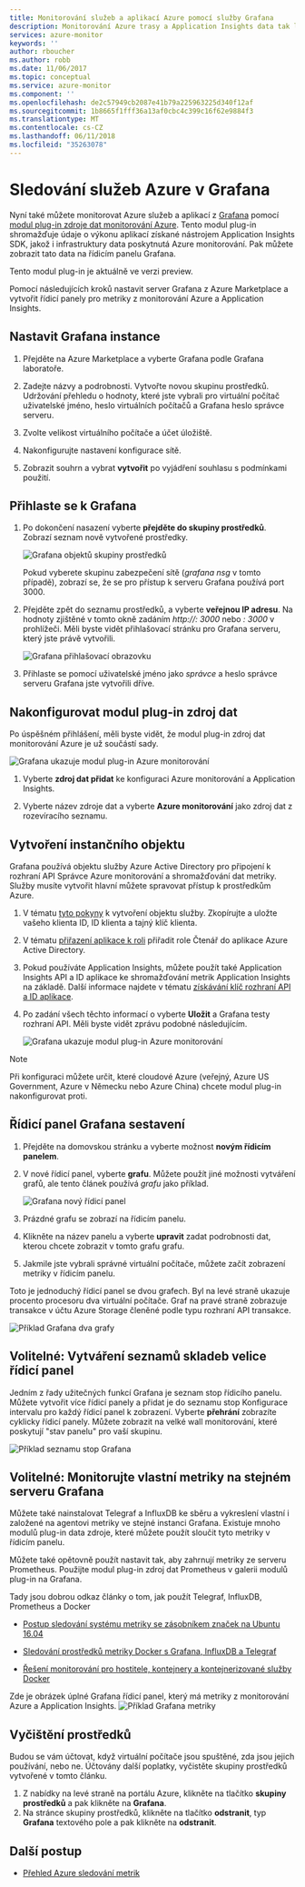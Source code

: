 ```yaml
---
title: Monitorování služeb a aplikací Azure pomocí služby Grafana
description: Monitorování Azure trasy a Application Insights data tak lze zobrazit v Grafana.
services: azure-monitor
keywords: ''
author: rboucher
ms.author: robb
ms.date: 11/06/2017
ms.topic: conceptual
ms.service: azure-monitor
ms.component: ''
ms.openlocfilehash: de2c57949cb2087e41b79a225963225d340f12af
ms.sourcegitcommit: 1b8665f1fff36a13af0cbc4c399c16f62e9884f3
ms.translationtype: MT
ms.contentlocale: cs-CZ
ms.lasthandoff: 06/11/2018
ms.locfileid: "35263078"
---
```

# <a name="monitor-your-azure-services-in-grafana"></a>Sledování služeb Azure v Grafana
Nyní také můžete monitorovat Azure služeb a aplikací z [Grafana](https://grafana.com/) pomocí [modul plug-in zdroje dat monitorování Azure](https://grafana.com/plugins/grafana-azure-monitor-datasource). Tento modul plug-in shromažďuje údaje o výkonu aplikací získané nástrojem Application Insights SDK, jakož i infrastruktury data poskytnutá Azure monitorování. Pak můžete zobrazit tato data na řídicím panelu Grafana.

Tento modul plug-in je aktuálně ve verzi preview.

Pomocí následujících kroků nastavit server Grafana z Azure Marketplace a vytvořit řídicí panely pro metriky z monitorování Azure a Application Insights.

## <a name="set-up-a-grafana-instance"></a>Nastavit Grafana instance
1. Přejděte na Azure Marketplace a vyberte Grafana podle Grafana laboratoře.

2. Zadejte názvy a podrobnosti. Vytvořte novou skupinu prostředků. Udržování přehledu o hodnoty, které jste vybrali pro virtuální počítač uživatelské jméno, heslo virtuálních počítačů a Grafana heslo správce serveru.  

3. Zvolte velikost virtuálního počítače a účet úložiště.

4. Nakonfigurujte nastavení konfigurace sítě.

5. Zobrazit souhrn a vybrat **vytvořit** po vyjádření souhlasu s podmínkami použití.

## <a name="log-in-to-grafana"></a>Přihlaste se k Grafana
1. Po dokončení nasazení vyberte **přejděte do skupiny prostředků**. Zobrazí seznam nově vytvořené prostředky.

    ![Grafana objektů skupiny prostředků](.\media\monitor-how-to-grafana\grafana1.png)

    Pokud vyberete skupinu zabezpečení sítě (*grafana nsg* v tomto případě), zobrazí se, že se pro přístup k serveru Grafana používá port 3000.

2. Přejděte zpět do seznamu prostředků, a vyberte **veřejnou IP adresu**. Na hodnoty zjištěné v tomto okně zadáním *http://<IP address>: 3000* nebo  *<DNSName>: 3000* v prohlížeči. Měli byste vidět přihlašovací stránku pro Grafana serveru, který jste právě vytvořili.

    ![Grafana přihlašovací obrazovku](.\media\monitor-how-to-grafana\grafana2.png)

3. Přihlaste se pomocí uživatelské jméno jako *správce* a heslo správce serveru Grafana jste vytvořili dříve.

## <a name="configure-data-source-plugin"></a>Nakonfigurovat modul plug-in zdroj dat

Po úspěšném přihlášení, měli byste vidět, že modul plug-in zdroj dat monitorování Azure je už součástí sady.

![Grafana ukazuje modul plug-in Azure monitorování](.\media\monitor-how-to-grafana\grafana3.png)

1. Vyberte **zdroj dat přidat** ke konfiguraci Azure monitorování a Application Insights.

2. Vyberte název zdroje dat a vyberte **Azure monitorování** jako zdroj dat z rozevíracího seznamu.


## <a name="create-a-service-principal"></a>Vytvoření instančního objektu

Grafana používá objektu služby Azure Active Directory pro připojení k rozhraní API Správce Azure monitorování a shromažďování dat metriky. Služby musíte vytvořit hlavní můžete spravovat přístup k prostředkům Azure.

1. V tématu [tyto pokyny](../azure-resource-manager/resource-group-create-service-principal-portal.md) k vytvoření objektu služby. Zkopírujte a uložte vašeho klienta ID, ID klienta a tajný klíč klienta.

2. V tématu [přiřazení aplikace k roli](https://docs.microsoft.com/azure/azure-resource-manager/resource-group-create-service-principal-portal#assign-application-to-role) přiřadit role Čtenář do aplikace Azure Active Directory.     

3. Pokud používáte Application Insights, můžete použít také Application Insights API a ID aplikace ke shromažďování metrik Application Insights na základě. Další informace najdete v tématu [získávání klíč rozhraní API a ID aplikace](https://dev.applicationinsights.io/documentation/Authorization/API-key-and-App-ID).

4. Po zadání všech těchto informací o vyberte **Uložit** a Grafana testy rozhraní API. Měli byste vidět zprávu podobné následujícím.  

    ![Grafana ukazuje modul plug-in Azure monitorování](.\media\monitor-how-to-grafana\grafana4-1.png)

> [!NOTE]
> Při konfiguraci můžete určit, které cloudové Azure (veřejný, Azure US Government, Azure v Německu nebo Azure China) chcete modul plug-in nakonfigurovat proti.
>
>

## <a name="build-a-grafana-dashboard"></a>Řídicí panel Grafana sestavení

1. Přejděte na domovskou stránku a vyberte možnost **novým řídicím panelem**.

2. V nové řídicí panel, vyberte **grafu**. Můžete použít jiné možnosti vytváření grafů, ale tento článek používá *grafu* jako příklad.

    ![Grafana nový řídicí panel](.\media\monitor-how-to-grafana\grafana5.png)

3. Prázdné grafu se zobrazí na řídicím panelu.

4. Klikněte na název panelu a vyberte **upravit** zadat podrobnosti dat, kterou chcete zobrazit v tomto grafu grafu.

5. Jakmile jste vybrali správné virtuální počítače, můžete začít zobrazení metriky v řídicím panelu.

Toto je jednoduchý řídicí panel se dvou grafech. Byl na levé straně ukazuje procento procesoru dva virtuální počítače. Graf na pravé straně zobrazuje transakce v účtu Azure Storage členěné podle typu rozhraní API transakce.

![Příklad Grafana dva grafy](.\media\monitor-how-to-grafana\grafana6.png)


## <a name="optional-create-dashboard-playlists"></a>Volitelné: Vytváření seznamů skladeb velice řídicí panel

Jedním z řady užitečných funkcí Grafana je seznam stop řídicího panelu. Můžete vytvořit více řídicí panely a přidat je do seznamu stop Konfigurace intervalu pro každý řídicí panel k zobrazení. Vyberte **přehrání** zobrazíte cyklicky řídicí panely. Můžete zobrazit na velké wall monitorování, které poskytují "stav panelu" pro vaší skupinu.

![Příklad seznamu stop Grafana](.\media\monitor-how-to-grafana\grafana7.png)


## <a name="optional-monitor-your-custom-metrics-in-the-same-grafana-server"></a>Volitelné: Monitorujte vlastní metriky na stejném serveru Grafana

Můžete také nainstalovat Telegraf a InfluxDB ke sběru a vykreslení vlastní i založené na agentovi metriky ve stejné instanci Grafana. Existuje mnoho modulů plug-in data zdroje, které můžete použít sloučit tyto metriky v řídicím panelu.

Můžete také opětovně použít nastavit tak, aby zahrnují metriky ze serveru Prometheus. Použijte modul plug-in zdroj dat Prometheus v galerii modulů plug-in na Grafana.

Tady jsou dobrou odkaz články o tom, jak použít Telegraf, InfluxDB, Prometheus a Docker
 - [Postup sledování systému metriky se zásobníkem značek na Ubuntu 16.04](https://www.digitalocean.com/community/tutorials/how-to-monitor-system-metrics-with-the-tick-stack-on-ubuntu-16-04)

 - [Sledování prostředků metriky Docker s Grafana, InfluxDB a Telegraf](https://blog.vpetkov.net/2016/08/04/monitor-docker-resource-metrics-with-grafana-influxdb-and-telegraf/)

 - [Řešení monitorování pro hostitele, kontejnery a kontejnerizované služby Docker](https://stefanprodan.com/2016/a-monitoring-solution-for-docker-hosts-containers-and-containerized-services/)

Zde je obrázek úplné Grafana řídicí panel, který má metriky z monitorování Azure a Application Insights.
![Příklad Grafana metriky](.\media\monitor-how-to-grafana\grafana8.png)


## <a name="clean-up-resources"></a>Vyčištění prostředků

Budou se vám účtovat, když virtuální počítače jsou spuštěné, zda jsou jejich používání, nebo ne. Účtovány další poplatky, vyčistěte skupiny prostředků vytvořené v tomto článku.

1. Z nabídky na levé straně na portálu Azure, klikněte na tlačítko **skupiny prostředků** a pak klikněte na **Grafana**.
2. Na stránce skupiny prostředků, klikněte na tlačítko **odstranit**, typ **Grafana** textového pole a pak klikněte na **odstranit**.

## <a name="next-steps"></a>Další postup
* [Přehled Azure sledování metrik](monitoring-overview-metrics.md)
